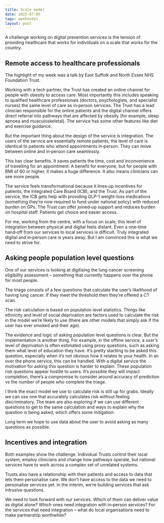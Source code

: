 ```yaml
---
title: Scale model
date: 2025-07-05
tags: weeknotes
layout: post
---
```


A challenge working on digital prevention services is the tension of providing healthcare that works for individuals on a scale that works for the country.

## Remote access to healthcare professionals

The highlight of my week was a talk by East Suffolk and North Essex NHS Foundation Trust.

Working with a tech partner, the Trust has created an online channel for people with obesity to access care. Most importantly this includes speaking to qualified healthcare professionals (doctors, psychologists, and specialist nurses) the same level of care as in‑person services. The Trust has a lead clinician responsible for the online patients and the digital channel offers direct referral into pathways that are affected by obesity (for example, sleep apnoea and musculoskeletal). The service has some other features like diet and exercise guidance.

But the important thing about the design of the service is integration. The users of the service are essentially remote patients, the level of care is identical to patients who attend appointments in‑person. They can move between online and in‑person care seamlessly.

This has clear benefits. It saves patients the time, cost and inconvenience of travelling for an appointment. A benefit for everyone, but for people with BMI of 60 or higher, it makes a huge difference. It also means clinicians can see more people.

The service feels transformational because it lines‑up incentives for patients, the Integrated Care Board (ICB), and the Trust. As part of the service, the ICB gets help with providing GLP-1 weight-loss medications (something they’re now required to fund under national policy) with reduced burden on GPs. The Trust can offer joined‑up support and reduces burden on hospital staff. Patients get choice and easier access.

For me, working from the centre, with a focus on scale, this level of integration between physical and digital feels distant. Even a one‑time hand‑off from our services to local services is difficult. Truly integrated digital and in‑person care is years away. But I am convinced this is what we need to strive for.

## Asking people population level questions

One of our services is looking at digitising the lung cancer screening eligibility assessment – something that currently happens over the phone for most people.

The triage consists of a few questions that calculate the user’s likelihood of having lung cancer. If they meet the threshold then they’re offered a CT scan.

The risk calculation is based on population level statistics. Things like ethnicity and level of social deprivation are factors used to calculate the risk in the model we’re likely to use (there are other models that simply ask if the user has ever smoked and their age).

The evidence and logic of asking population level questions is clear. But the implementation is another thing. For example, in the offline service, a user’s level of deprivation is often estimated using proxy questions, such as asking them what level of education they have. It’s pretty startling to be asked this question, especially when it’s not obvious how it relates to your health. In an over the phone service, this can be handled. With a digital service the motivation for asking this question is harder to explain. These population risk questions appear hostile to users. It’s possible they will impact completion, there’s a compromise to consider around accuracy of prediction vs the number of people who complete the triage.

I think the exact model we use to calculate risk is still up for grabs. Ideally we can use one that accurately calculates risk without feeling discriminatory. The team are also exploring if we can use different questions to get to the same calculation and ways to explain why the question is being asked, which offers some mitigation.

Long term we hope to use data about the user to avoid asking as many questions as possible.

## Incentives and integration

Both examples show the challenge. Individual Trusts control their local system, employ clinicians and change how pathways operate, but national services have to work across a complex set of unrelated systems.

Trusts also have a relationship with their patients and access to data that lets them personalise care. We don’t have access to the data we need to personalise services yet. In the interim, we’re building services that ask intrusive questions.

We need to look forward with our services. Which of them can deliver value as digital alone? Which ones need integration with in‑person services? For the services that need integration – what do local organisations need to make partnership worthwhile?
